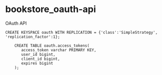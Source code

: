 # bookstore_oauth-api
OAuth API


``` CREATE KEYSPACE oauth WITH REPLICATION = {'class':'SimpleStrategy', 'replication_factor':1};  ```

```
    CREATE TABLE oauth.access_tokens(
       access_token varchar PRIMARY KEY,
       user_id bigint,
       client_id bigint,
       expires bigint     
    );
```